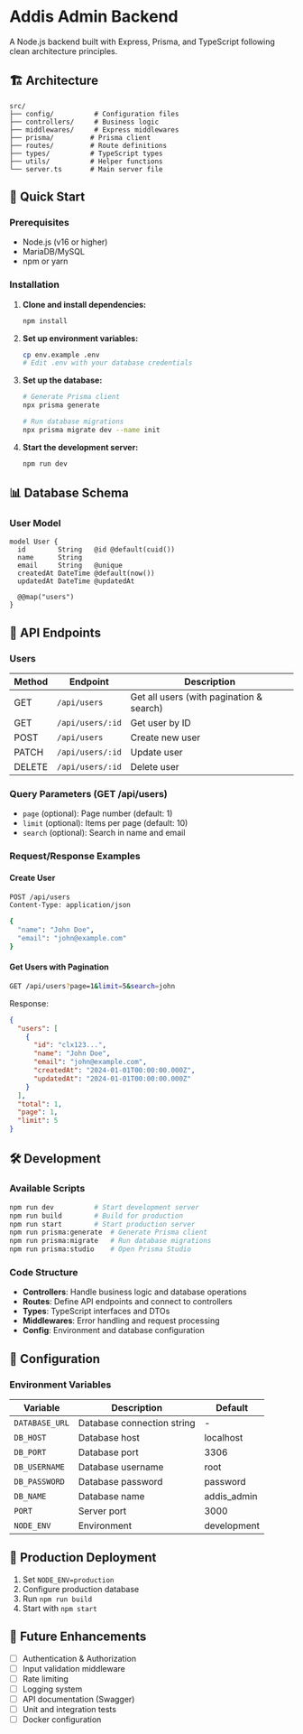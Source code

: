 # Addis Admin Backend

A Node.js backend built with Express, Prisma, and TypeScript following clean architecture principles.

## 🏗️ Architecture

```
src/
├── config/          # Configuration files
├── controllers/     # Business logic
├── middlewares/     # Express middlewares
├── prisma/         # Prisma client
├── routes/         # Route definitions
├── types/          # TypeScript types
├── utils/          # Helper functions
└── server.ts       # Main server file
```

## 🚀 Quick Start

### Prerequisites

- Node.js (v16 or higher)
- MariaDB/MySQL
- npm or yarn

### Installation

1. **Clone and install dependencies:**

   ```bash
   npm install
   ```

2. **Set up environment variables:**

   ```bash
   cp env.example .env
   # Edit .env with your database credentials
   ```

3. **Set up the database:**

   ```bash
   # Generate Prisma client
   npx prisma generate

   # Run database migrations
   npx prisma migrate dev --name init
   ```

4. **Start the development server:**
   ```bash
   npm run dev
   ```

## 📊 Database Schema

### User Model

```prisma
model User {
  id        String   @id @default(cuid())
  name      String
  email     String   @unique
  createdAt DateTime @default(now())
  updatedAt DateTime @updatedAt

  @@map("users")
}
```

## 🔌 API Endpoints

### Users

| Method | Endpoint         | Description                              |
| ------ | ---------------- | ---------------------------------------- |
| GET    | `/api/users`     | Get all users (with pagination & search) |
| GET    | `/api/users/:id` | Get user by ID                           |
| POST   | `/api/users`     | Create new user                          |
| PATCH  | `/api/users/:id` | Update user                              |
| DELETE | `/api/users/:id` | Delete user                              |

### Query Parameters (GET /api/users)

- `page` (optional): Page number (default: 1)
- `limit` (optional): Items per page (default: 10)
- `search` (optional): Search in name and email

### Request/Response Examples

#### Create User

```bash
POST /api/users
Content-Type: application/json

{
  "name": "John Doe",
  "email": "john@example.com"
}
```

#### Get Users with Pagination

```bash
GET /api/users?page=1&limit=5&search=john
```

Response:

```json
{
  "users": [
    {
      "id": "clx123...",
      "name": "John Doe",
      "email": "john@example.com",
      "createdAt": "2024-01-01T00:00:00.000Z",
      "updatedAt": "2024-01-01T00:00:00.000Z"
    }
  ],
  "total": 1,
  "page": 1,
  "limit": 5
}
```

## 🛠️ Development

### Available Scripts

```bash
npm run dev          # Start development server
npm run build        # Build for production
npm run start        # Start production server
npm run prisma:generate  # Generate Prisma client
npm run prisma:migrate   # Run database migrations
npm run prisma:studio    # Open Prisma Studio
```

### Code Structure

- **Controllers**: Handle business logic and database operations
- **Routes**: Define API endpoints and connect to controllers
- **Types**: TypeScript interfaces and DTOs
- **Middlewares**: Error handling and request processing
- **Config**: Environment and database configuration

## 🔧 Configuration

### Environment Variables

| Variable       | Description                | Default     |
| -------------- | -------------------------- | ----------- |
| `DATABASE_URL` | Database connection string | -           |
| `DB_HOST`      | Database host              | localhost   |
| `DB_PORT`      | Database port              | 3306        |
| `DB_USERNAME`  | Database username          | root        |
| `DB_PASSWORD`  | Database password          | password    |
| `DB_NAME`      | Database name              | addis_admin |
| `PORT`         | Server port                | 3000        |
| `NODE_ENV`     | Environment                | development |

## 🚀 Production Deployment

1. Set `NODE_ENV=production`
2. Configure production database
3. Run `npm run build`
4. Start with `npm start`

## 📝 Future Enhancements

- [ ] Authentication & Authorization
- [ ] Input validation middleware
- [ ] Rate limiting
- [ ] Logging system
- [ ] API documentation (Swagger)
- [ ] Unit and integration tests
- [ ] Docker configuration

